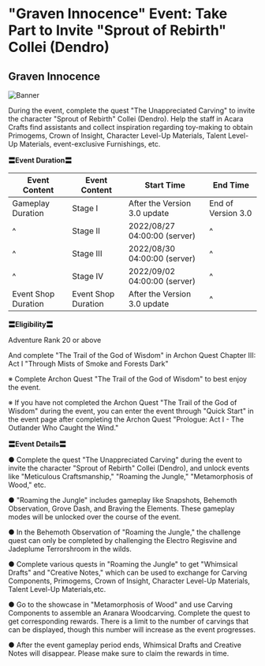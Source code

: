# "Graven Innocence" Event: Take Part to Invite "Sprout of Rebirth" Collei (Dendro)
## Graven Innocence
![Banner](https://sdk.hoyoverse.com/upload/announcement/2022/08/10/2742e2b35632a14e78626549e5f82b82_4856881186948885443.jpg)

During the event, complete the quest "The Unappreciated Carving" to invite the character "Sprout of Rebirth" Collei (Dendro). Help the staff in Acara Crafts find assistants and collect inspiration regarding toy-making to obtain Primogems, Crown of Insight, Character Level-Up Materials, Talent Level-Up Materials, event-exclusive Furnishings, etc.

**〓Event Duration〓**

**Event Content** | **Event Content** | **Start Time** | **End Time**
--- | --- | --- | ---
Gameplay Duration | Stage I | After the Version 3.0 update  | End of Version 3.0
^ | Stage II | 2022/08/27 04:00:00 (server) | ^
^ | Stage III | 2022/08/30 04:00:00 (server) | ^
^ | Stage IV | 2022/09/02 04:00:00 (server) | ^
Event Shop Duration | Event Shop Duration | After the Version 3.0 update  | ^

**〓Eligibility〓**

Adventure Rank 20 or above

And complete "The Trail of the God of Wisdom" in Archon Quest Chapter III: Act I "Through Mists of Smoke and Forests Dark"

※ Complete Archon Quest "The Trail of the God of Wisdom" to best enjoy the event.

※ If you have not completed the Archon Quest "The Trail of the God of Wisdom" during the event, you can enter the event through "Quick Start" in the event page after completing the Archon Quest "Prologue: Act I - The Outlander Who Caught the Wind."

**〓Event Details〓**

● Complete the quest "The Unappreciated Carving" during the event to invite the character "Sprout of Rebirth" Collei (Dendro), and unlock events like "Meticulous Craftsmanship," "Roaming the Jungle," "Metamorphosis of Wood," etc.

● "Roaming the Jungle" includes gameplay like Snapshots, Behemoth Observation, Grove Dash, and Braving the Elements. These gameplay modes will be unlocked over the course of the event.

● In the Behemoth Observation of "Roaming the Jungle," the challenge quest can only be completed by challenging the Electro Regisvine and Jadeplume Terrorshroom in the wilds.

● Complete various quests in "Roaming the Jungle" to get "Whimsical Drafts" and "Creative Notes," which can be used to exchange for Carving Components, Primogems, Crown of Insight, Character Level-Up Materials, Talent Level-Up Materials,etc.

● Go to the showcase in "Metamorphosis of Wood" and use Carving Components to assemble an Aranara Woodcarving. Complete the quest to get corresponding rewards. There is a limit to the number of carvings that can be displayed, though this number will increase as the event progresses.

● After the event gameplay period ends, Whimsical Drafts and Creative Notes will disappear. Please make sure to claim the rewards in time.
